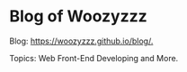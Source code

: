 # Blog of Woozyzzz

Blog: <https://woozyzzz.github.io/blog/.>

Topics: Web Front-End Developing and More.
